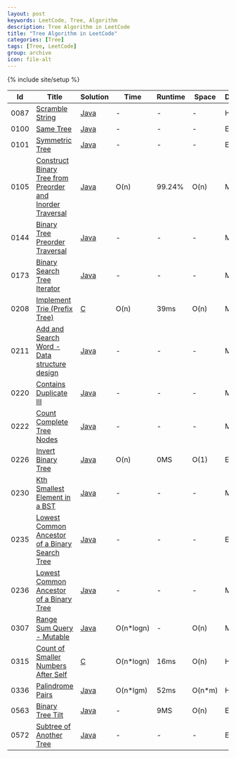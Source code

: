```yaml
---
layout: post
keywords: LeetCode, Tree, Algorithm
description: Tree Algorithm in LeetCode
title: "Tree Algorithm in LeetCode"
categories: [Tree]
tags: [Tree, LeetCode]
group: archive
icon: file-alt
---
```

{% include site/setup %}

|Id  | Title  | Solution   | Time | Runtime |  Space | Difficulty  | Catagory|
 ------------ | ------------ | ------------ | ------------ | ------------ | ------------ | ------------ | ------------
|0087|[Scramble String](https://leetcode.com/problems/scramble-string) | [Java](https://e.srl/leetcode-87/)  |-|-|-|  Hard |Tree|
|0100|[Same Tree](https://leetcode.com/problems/same-tree/) | [Java](https://e.srl/leetcode-100/)  |-|-|-|  Easy |Tree|
|0101|[Symmetric Tree](https://leetcode.com/problems/symmetric-tree) | [Java](https://e.srl/leetcode-101/)  |-|-|-|  Easy |Tree|
|0105|[Construct Binary Tree from Preorder and Inorder Traversal](https://leetcode.com/problems/construct-binary-tree-from-preorder-and-inorder-traversal) | [Java](https://e.srl/leetcode-105/)  | O(n) |99.24%| O(n)  |  Medium |Tree|
|0144|[Binary Tree Preorder Traversal](https://leetcode.com/problems/binary-tree-preorder-traversal) | [Java](https://e.srl/leetcode-144/)  |-|-|-|  Medium |Tree|
|0173|[Binary Search Tree Iterator](https://leetcode.com/problems/binary-search-tree-iterator) | [Java](https://e.srl/leetcode-173/)  |-|-|-|  Medium |Tree|
|0208|[Implement Trie (Prefix Tree)](https://leetcode.com/problems/implement-trie-prefix-tree) | [C](https://e.srl/leetcode-208/)  | O(n) |39ms| O(n)  |  Medium |Tree|
|0211|[Add and Search Word - Data structure design](https://leetcode.com/problems/add-and-search-word-data-structure-design/) | [Java](https://e.srl/leetcode-211/)  |-|-|-|  Medium |Tree|
|0220|[Contains Duplicate III](https://leetcode.com/problems/contains-duplicate-iii) | [Java](https://e.srl/leetcode-220/)  |-|-|-|  Medium |Tree|
|0222|[Count Complete Tree Nodes](https://leetcode.com/problems/count-complete-tree-nodes/) | [Java](https://e.srl/leetcode-222/)  |-|-|-|  Medium |Tree|
|0226|[Invert Binary Tree](https://leetcode.com/problems/invert-binary-tree/) | [Java](https://e.srl/leetcode-226/)  | O(n) |0MS| O(1)  |  Easy |Tree|
|0230|[Kth Smallest Element in a BST](https://leetcode.com/problems/kth-smallest-element-in-a-bst) | [Java](https://e.srl/leetcode-230/)  |-|-|-|  Medium |Tree|
|0235|[Lowest Common Ancestor of a Binary Search Tree](https://leetcode.com/problems/lowest-common-ancestor-of-a-binary-search-tree/) | [Java](https://e.srl/leetcode-235/)  |-|-|-|  Easy |Tree|
|0236|[Lowest Common Ancestor of a Binary Tree](https://leetcode.com/problems/lowest-common-ancestor-of-a-binary-tree) | [Java](https://e.srl/leetcode-236/)  |-|-|-|  Medium |Tree|
|0307|[Range Sum Query - Mutable](https://leetcode.com/problems/range-sum-query-mutable) | [Java](https://e.srl/leetcode-307/)  | O(n\*logn) |-| O(n)  |  Medium |Tree|
|0315|[Count of Smaller Numbers After Self](https://leetcode.com/problems/count-of-smaller-numbers-after-self) | [C](https://e.srl/leetcode-315/)  | O(n\*logn) |16ms| O(n)  |  Hard |Tree|
|0336|[Palindrome Pairs](https://leetcode.com/problems/palindrome-pairs) | [Java](https://e.srl/leetcode-336/)  | O(n\*lgm) |52ms| O(n\*m)  |  Hard |Tree|
|0563|[Binary Tree Tilt](https://leetcode.com/problems/binary-tree-tilt)| [Java](https://e.srl/leetcode-563/)  | - |9MS| O(n)  |  Easy |Tree|
|0572|[Subtree of Another Tree](https://leetcode.com/problems/subtree-of-another-tree)| [Java](https://e.srl/leetcode-572/)  |-|-|-|  Easy |Tree|


